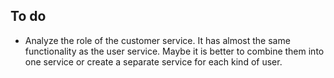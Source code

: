 ## To do

- Analyze the role of the customer service. It has almost the same functionality as the user service. Maybe it is better to combine them into one service or create a separate service for each kind of user.
